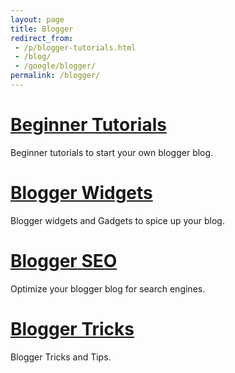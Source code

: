 ```yaml
---
layout: page
title: Blogger
redirect_from:
 - /p/blogger-tutorials.html
 - /blog/
 - /google/blogger/
permalink: /blogger/
---
```

<div class="square">
    <h1><a href="/blogger/beginner/">Beginner Tutorials</a></h1>
	<p> Beginner tutorials to start your own blogger blog.</p>
</div>
<div class="square">
    <h1><a href="/blogger/widget/">Blogger Widgets</a></h1>
	<p> Blogger widgets and Gadgets to spice up your blog.</p>
</div>
<div class="square">
    <h1><a href="/blogger/seo/">Blogger SEO</a></h1>
	<p> Optimize your blogger blog for search engines.</p>
</div>
<div class="square">
    <h1><a href="/blogger/tricks/">Blogger Tricks</a></h1>
	<p> Blogger Tricks and Tips.</p>
</div>